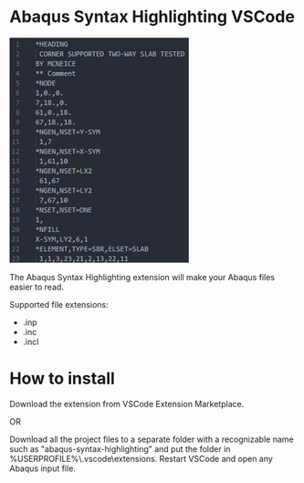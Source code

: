 # Abaqus Syntax Highlighting VSCode
![DEMO](https://github.com/MartinHvi/abaqus-syntax-highlighting/blob/main/images/DEMO.gif?raw=true)

The Abaqus Syntax Highlighting extension will make your Abaqus files easier to read.

Supported file extensions:
* .inp
* .inc
* .incl
# How to install
Download the extension from VSCode Extension Marketplace.

OR

Download all the project files to a separate folder with a recognizable name such as "abaqus-syntax-highlighting" and put the folder in %USERPROFILE%\\.vscode\extensions.
Restart VSCode and open any Abaqus input file.
